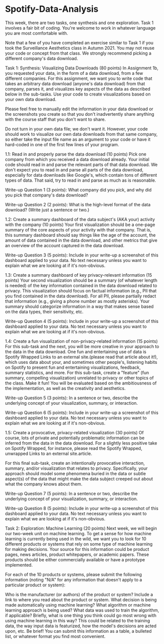# Spotify-Data-Analysis
This week, there are two tasks, one synthesis and one exploration. Task 1 involves a fair bit of coding. You're welcome to work in whatever language you are most comfortable with.

Note that a few of you have completed an exercise similar to Task 1 if you took the Surveillance Aesthetics class in Autumn 2021. You may not reuse your code or concept from that class. We strongly recommend picking a different company's data download.

Task 1: Synthesis: Visualizing Data Downloads (80 points)
In Assignment 1b, you requested your data, in the form of a data download, from a few different companies. For this assignment, we want you to write code that takes an arbitrary data download (anyone's data download) from that company, parses it, and visualizes key aspects of the data as described below in the sub-tasks. Use your code to create visualizations based on your own data download.

Please feel free to manually edit the information in your data download or the screenshots you create so that you don't inadvertently share anything with the course staff that you don't want to share.

Do not turn in your own data file; we don't want it. However, your code should work to visualize our own data downloads from that same company, so either take the input file name as an argument to your code or have it hard-coded in one of the first few lines of your program.

1.1: Read in and properly parse the data download (10 points)
Pick one company from which you received a data download already. Your initial code should read in and parse the relevant parts of that data download. We don't expect you to read in and parse all parts of the data download, especially for data downloads like Google's, which contain tons of different types of data. That said, try to read in and parse as much as is reasonable.

Write-up Question 1 (3 points): What company did you pick, and why did you pick that company's data download?

Write-up Question 2 (2 points): What is the high-level format of the data download? (Write just a sentence or two.)

1.2: Create a summary dashboard of the data subject's (AKA your) activity with the company (10 points)
Your first visualization should be a one-page summary of the core aspects of your activity with that company. That is, this summary dashboard should say things like the age of the account, the amount of data contained in the data download, and other metrics that give an overview of the account captured in the data download.

Write-up Question 3 (5 points): Include in your write-up a screenshot of this dashboard applied to your data. No text necessary unless you want to explain what we are looking at if it's non-obvious.

1.3: Create a summary dashboard of key privacy-relevant information (15 points)
Your second visualization should be a summary (of whatever length is needed) of the key information contained in the data download related to privacy. This visualization should focus on factual information (e.g., PII that you find contained in the data download). For all PII, please partially redact that information (e.g., giving a phone number as mostly asterisks). Your summary should categorize information in a way that makes sense based on the data types, their sensitivity, etc.

Write-up Question 4 (5 points): Include in your write-up a screenshot of this dashboard applied to your data. No text necessary unless you want to explain what we are looking at if it's non-obvious.

1.4: Create a fun visualization of non-privacy-related information (15 points)
For this sub-task and the next, you will be more creative in your approach to the data in the data download. One fun and entertaining use of data is Spotify Wrapped Links to an external site.(please read that article about it!), which uses data about your, and sometimes other people's, listening habits on Spotify to present fun and entertaining visualizations, feedback, summary statistics, and more. For this sub-task, create a "feature" (fun summary, compelling visualization) unrelated to privacy or other topics of the class. Make it fun! You will be evaluated based on the ambitiousness of the implementation, as well as the creativity and aesthetics.

Write-up Question 5 (3 points): In a sentence or two, describe the underlying concept of your visualization, summary, or interaction.

Write-up Question 6 (5 points): Include in your write-up a screenshot of this dashboard applied to your data. No text necessary unless you want to explain what we are looking at if it's non-obvious.

1.5: Create a provocative, privacy-related visualization (30 points)
Of course, lots of private and potentially problematic information can be inferred from the data in the data download. For a slightly less positive take on Spotify Wrapped, for instance, please read the Spotify Wrapped, unwrapped Links to an external site.article.

For this final sub-task, create an intentionally provocative interaction, summary, and/or visualization that relates to privacy. Specifically, your approach should model some phenomena buried in the data or subtle aspect(s) of the data that might make the data subject creeped out about what the company knows about them.

Write-up Question 7 (5 points): In a sentence or two, describe the underlying concept of your visualization, summary, or interaction.

Write-up Question 8 (5 points): Include in your write-up a screenshot of this dashboard applied to your data. No text necessary unless you want to explain what we are looking at if it's non-obvious.

Task 2: Exploration: Machine Learning (20 points)
Next week, we will begin our two-week unit on machine learning. To get a sense for how machine learning is currently being used in the wild, we want you to look for 10 different products or systems that rely on some type of machine learning for making decisions. Your source for this information could be product pages, news articles, product whitepapers, or academic papers. These products should be either commercially available or have a prototype implemented.

For each of the 10 products or systems, please submit the following information (noting "N/A" for any information that doesn't apply to a particular product or system):

Who is the manufacturer (or authors) of the product or system?
Include a link to where you read about the product or system.
What decision is being made automatically using machine learning?
What algorithm or machine learning approach is being used?
What data was used to train the algorithm, if applicable?
Briefly, what is one thing you think could go most wrong with using machine learning in this way? This could be related to the training data, the way input data is featurized, how the model's decisions are acted upon, etc.
Be brief! You can submit this information as a table, a bulleted list, or whatever format you find most convenient.
